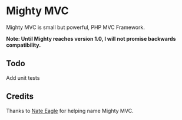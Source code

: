 Mighty MVC
========
Mighty MVC is small but powerful, PHP MVC Framework.

**Note: Until Mighty reaches version 1.0, I will not promise backwards compatibility.**

Todo
----
Add unit tests

Credits
-------
Thanks to [Nate Eagle](http://www.nateeagle.com/) for helping name Mighty MVC.